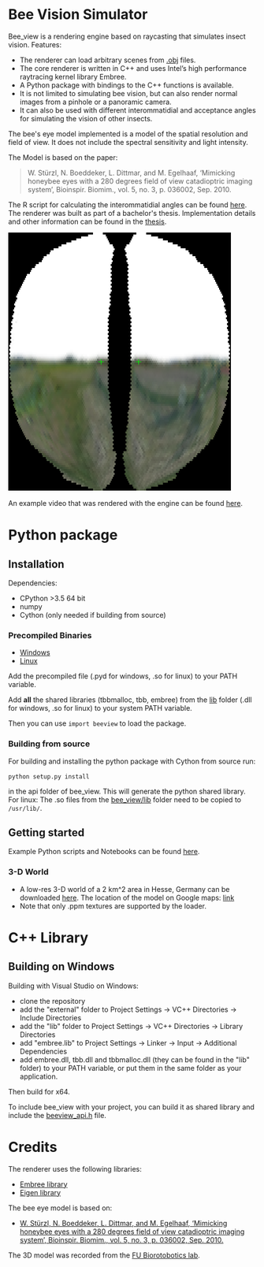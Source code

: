 # Bee Vision Simulator

Bee_view is a rendering engine based on raycasting that simulates insect vision.
Features:
* The renderer can load arbitrary scenes from [.obj](https://en.wikipedia.org/wiki/Wavefront_.obj_file) files. 
* The core renderer is written in C++ and uses Intel’s high performance raytracing kernel library Embree.
* A Python package with bindings to the C++ functions is available.
* It is not limited to simulating bee vision, but can also render normal images from a pinhole or a panoramic camera. 
* It can also be used with different interommatidial and acceptance angles for simulating the vision of other insects.


The bee's eye model implemented is a model of the spatial resolution and field of view. It does not include the spectral sensitivity and light intensity.

The Model is based on the paper: 
>W. Stürzl, N. Boeddeker, L. Dittmar, and M. Egelhaaf, ‘Mimicking honeybee eyes with a 280 degrees field of view catadioptric imaging system’, Bioinspir. Biomim., vol. 5, no. 3, p. 036002, Sep. 2010.

The R script for calculating the interommatidial angles can be found [here](data/calc_ommatidial_array.R).
The renderer was built as part of a bachelor's thesis. Implementation details and other information can be found in the [thesis](https://www.researchgate.net/publication/322065774_Simulating_Bee_Vision_Conceptualization_Implementation_Evaluation_and_Application_of_a_Raycasting_Rendering_Engine_for_Generating_Bee_Views).

![An example rendering](data/test_beeEye_s21_a26.png?raw=true "Example rendering")


An example video that was rendered with the engine can be found [here](https://www.youtube.com/watch?v=xc-4FWyoQM4).

# Python package

## Installation

Dependencies:
* CPython >3.5 64 bit
* numpy
* Cython (only needed if building from source)

### Precompiled Binaries
* [Windows](api/build/lib.win-amd64-3.6/beeview.cp36-win_amd64.pyd)
* [Linux](api/build/lib.linux-x86_64-3.6/beeview.cpython-36m-x86_64-linux-gnu.so)

Add the precompiled file (.pyd for windows, .so for linux) to your PATH variable. 

Add **all** the shared libraries (tbbmalloc, tbb, embree) from the [lib](lib/) folder (.dll for windows, .so for linux) to your system PATH variable.

Then you can use `import beeview` to load the package.

### Building from source
For building and installing the python package with Cython from source run:
```
python setup.py install
```
in the api folder of bee_view. This will generate the python shared library. 
For linux: The .so files from the [bee_view/lib](lib/) folder need to be copied to `/usr/lib/`.


## Getting started
Example Python scripts and Notebooks can be found [here](api/examples).

### 3-D World
* A low-res 3-D world of a 2 km^2 area in Hesse, Germany can be downloaded [here](https://osf.io/vqdkz/). The location of the model on Google maps: [link](https://www.google.de/maps/place/50%C2%B048'55.0%22N+8%C2%B052'41.6%22E/@50.8152778,8.8432033,8382m/data=!3m1!1e3!4m5!3m4!1s0x0:0x0!8m2!3d50.815272!4d8.878231)
* Note that only .ppm textures are supported by the loader. 

# C++ Library

## Building on Windows 
Building with Visual Studio on Windows:

* clone the repository
* add the "external" folder to Project Settings -> VC++ Directories -> Include Directories
* add the "lib" folder to Project Settings -> VC++ Directories -> Library Directories
* add "embree.lib" to Project Settings -> Linker -> Input -> Additional Dependencies
* add embree.dll, tbb.dll and tbbmalloc.dll (they can be found in the "lib" folder) to your PATH variable, or put them in the same folder as your application.

Then build for x64.

To include bee_view with your project, you can build it as shared library and include the [beeview_api.h](api/beeview_api.h) file.

# Credits
The renderer uses the following libraries:
* [Embree library](http://embree.github.io)
* [Eigen library](http://eigen.tuxfamily.org)

The bee eye model is based on:
* [W. Stürzl, N. Boeddeker, L. Dittmar, and M. Egelhaaf, ‘Mimicking honeybee eyes with a 280 degrees field of view catadioptric imaging system’, Bioinspir. Biomim., vol. 5, no. 3, p. 036002, Sep. 2010.](https://pub.uni-bielefeld.de/download/1930189/2516828)

The 3D model was recorded from the [FU Biorotobotics lab](http://berlinbiorobotics.blog/).
